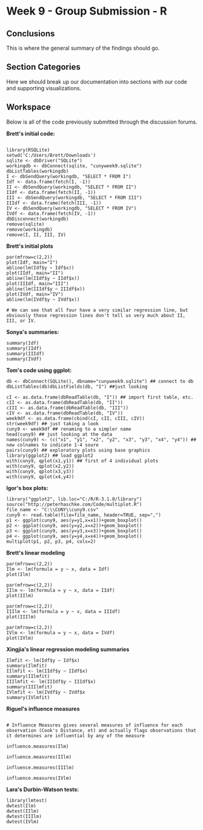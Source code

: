 Week 9 - Group Submission - R
==================================================================================

## Conclusions
This is where the general summary of the findings should go.

## Section Categories
Here we should break up our documentation into sections with our code and supporting visualizations.

## Workspace
Below is all of the code previously submitted through the discussion forums.

**Brett's initial code:**
``` {r}

library(RSQLite)
setwd('C:/Users/Brett/Downloads')
sqlite <- dbDriver("SQLite")
workingdb <- dbConnect(sqlite, "cunyweek9.sqlite")
dbListTables(workingdb)
I <- dbSendQuery(workingdb, "SELECT * FROM I")
Idf <- data.frame(fetch(I, -1))
II <- dbSendQuery(workingdb, "SELECT * FROM II")
IIdf <- data.frame(fetch(II, -1))
III <- dbSendQuery(workingdb, "SELECT * FROM III")
IIIdf <- data.frame(fetch(III, -1))
IV <- dbSendQuery(workingdb, "SELECT * FROM IV")
IVdf <- data.frame(fetch(IV, -1))
dbDisconnect(workingdb)
remove(sqlite)
remove(workingdb)
remove(I, II, III, IV)

```

**Brett's initial plots**

``` {r}
par(mfrow=c(2,2))
plot(Idf, main="I")
abline(lm(Idf$y ~ Idf$x))
plot(IIdf, main="II")
abline(lm(IIdf$y ~ IIdf$x))
plot(IIIdf, main="III")
abline(lm(IIIdf$y ~ IIIdf$x))
plot(IVdf, main="IV")
abline(lm(IVdf$y ~ IVdf$x))

# We can see that all four have a very similar regression line, but obviously those regression lines don't tell us very much about II, III, or IV.

```

**Sonya's summaries:**

``` {r}
summary(Idf)
summary(IIdf)
summary(IIIdf)
summary(IVdf)
```

**Tom's code using ggplot:**

``` {r}
db <- dbConnect(SQLite(), dbname="cunyweek9.sqlite") ## connect to db
dbListTables(db)dbListFields(db, "I") ##just looking

cI <- as.data.frame(dbReadTable(db, "I")) ## import first table, etc.
cII <- as.data.frame(dbReadTable(db, "II"))
cIII <- as.data.frame(dbReadTable(db, "III"))
cIV <- as.data.frame(dbReadTable(db, "IV"))
week9df <- as.data.frame(cbind(cI, cII, cIII, cIV))
str(week9df) ## just taking a look
cuny9 <- week9df ## renaming to a simpler name
head(cuny9) ## just looking at the data
names(cuny9) <- (c("x1", "y1", "x2", "y2", "x3", "y3", "x4", "y4")) ## new colnames to indicate 1-4 soure
pairs(cuny9) ## exploratory plots using base graphics
library(ggplot2) ## load ggplot2
with(cuny9, qplot(x1,y1)) ## first of 4 individual plots 
with(cuny9, qplot(x2,y2))
with(cuny9, qplot(x3,y3))
with(cuny9, qplot(x4,y4))
```

**Igor's box plots:**
``` {r}
library("ggplot2", lib.loc="C:/R/R-3.1.0/library")
source("http://peterhaschke.com/Code/multiplot.R")
file_name <- "C:\\CUNY\\cuny9.csv"
cuny9 <- read.table(file=file_name, header=TRUE, sep=",")
p1 <- ggplot(cuny9, aes(y=y1,x=x1))+geom_boxplot()
p2 <- ggplot(cuny9, aes(y=y2,x=x2))+geom_boxplot()
p3 <- ggplot(cuny9, aes(y=y3,x=x3))+geom_boxplot()
p4 <- ggplot(cuny9, aes(y=y4,x=x4))+geom_boxplot()
multiplot(p1, p2, p3, p4, cols=2)
```

**Brett's linear modeling**
``` {r}
par(mfrow=c(2,2))
Ilm <- lm(formula = y ~ x, data = Idf)
plot(Ilm)

par(mfrow=c(2,2))
IIlm <- lm(formula = y ~ x, data = IIdf)
plot(IIlm)

par(mfrow=c(2,2))
IIIlm <- lm(formula = y ~ x, data = IIIdf)
plot(IIIlm)

par(mfrow=c(2,2))
IVlm <- lm(formula = y ~ x, data = IVdf)
plot(IVlm)

```

**Xingjia's linear regression modeling summaries**

``` {r}
Ilmfit <- lm(Idf$y ~ Idf$x)
summary(Ilmfit)
IIlmfit <- lm(IIdf$y ~ IIdf$x)
summary(IIlmfit)
IIIlmfit <- lm(IIIdf$y ~ IIIdf$x)
summary(IIIlmfit)
IVlmfit <- lm(IVdf$y ~ IVdf$x
summary(IVlmfit)
```

**Riguel's influence measures**


```{r}

# Influence Measures gives several measures of influence for each observation (Cook's Distance, et) and actually flags observations that it determines are influential by any of the measure

influence.measures(Ilm)

influence.measures(IIlm)

influence.measures(IIIlm)

influence.measures(IVlm)
```

**Lara's Durbin-Watson tests:**

```{r}
library(lmtest)
dwtest(Ilm)
dwtest(IIlm)
dwtest(IIIlm)
dwtest(IVlm)
```
